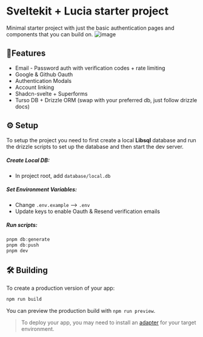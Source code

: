 # Sveltekit + Lucia starter project

Minimal starter project with just the basic authentication pages and components that you can build on.
![image](https://i.imgur.com/bNajOlU.png)

## 🌟Features

- Email - Password auth with verification codes + rate limiting
- Google & Github Oauth
- Authentication Modals
- Account linking
- Shadcn-svelte + Superforms
- Turso DB + Drizzle ORM (swap with your preferred db, just follow drizzle docs)

## ⚙ Setup

To setup the project you need to first create a local **Libsql** database and run the drizzle scripts to set up the database and then start the dev server.

##### Create Local DB:

- In project root, add `database/local.db`

##### Set Environment Variables:

- Change `.env.example` --> `.env`
- Update keys to enable Oauth & Resend verification emails

##### Run scripts:

```ts
pnpm db:generate
pnpm db:push
pnpm dev
```

## 🛠 Building

To create a production version of your app:

```bash
npm run build
```

You can preview the production build with `npm run preview`.

> To deploy your app, you may need to install an [adapter](https://kit.svelte.dev/docs/adapters) for your target environment.
